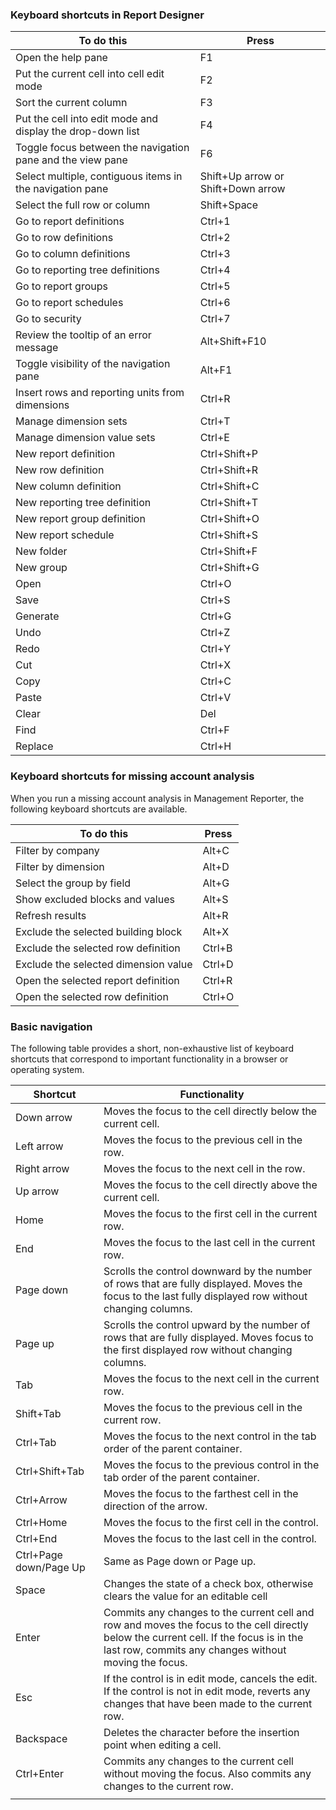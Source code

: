 ### Keyboard shortcuts in Report Designer

| **To do this** | **Press** |
| --- | --- |
| Open the help pane | F1 |  
| Put the current cell into cell edit mode | F2 |  
| Sort the current column | F3|  
| Put the cell into edit mode and display the drop-down list | F4 |  
| Toggle focus between the navigation pane and the view pane | F6 |  
| Select multiple, contiguous items in the navigation pane | Shift+Up arrow or Shift+Down arrow |  
| Select the full row or column | Shift+Space |  
| Go to report definitions | Ctrl+1 |  
| Go to row definitions | Ctrl+2 |  
| Go to column definitions | Ctrl+3 |  
| Go to reporting tree definitions | Ctrl+4 |  
| Go to report groups | Ctrl+5 |  
| Go to report schedules | Ctrl+6 |  
| Go to security | Ctrl+7 |  
| Review the tooltip of an error message | Alt+Shift+F10 |  
| Toggle visibility of the navigation pane | Alt+F1 |  
| Insert rows and reporting units from dimensions | Ctrl+R |  
| Manage dimension sets | Ctrl+T |  
| Manage dimension value sets | Ctrl+E |  
| New report definition | Ctrl+Shift+P |  
| New row definition | Ctrl+Shift+R |  
| New column definition | Ctrl+Shift+C |  
| New reporting tree definition | Ctrl+Shift+T |  
| New report group definition | Ctrl+Shift+O |  
| New report schedule | Ctrl+Shift+S |  
| New folder | Ctrl+Shift+F |  
| New group | Ctrl+Shift+G |  
| Open | Ctrl+O |  
| Save | Ctrl+S |  
| Generate | Ctrl+G |  
| Undo | Ctrl+Z |  
| Redo | Ctrl+Y |  
| Cut | Ctrl+X |  
| Copy | Ctrl+C |  
| Paste | Ctrl+V |  
| Clear | Del |  
| Find | Ctrl+F |  
| Replace | Ctrl+H |  

### Keyboard shortcuts for missing account analysis
When you run a missing account analysis in Management Reporter, the following keyboard shortcuts are available.

| **To do this** | **Press** |
| --- | --- |
| Filter by company | Alt+C |
| Filter by dimension | Alt+D |
| Select the group by field | Alt+G |
| Show excluded blocks and values | Alt+S |
| Refresh results | Alt+R |
| Exclude the selected building block | Alt+X |
| Exclude the selected row definition | Ctrl+B |
| Exclude the selected dimension value | Ctrl+D |
| Open the selected report definition | Ctrl+R |
| Open the selected row definition | Ctrl+O |

### Basic navigation
The following table provides a short, non-exhaustive list of keyboard shortcuts that correspond to important functionality in a browser or operating system.

| **Shortcut** | **Functionality** |
| --- | --- |
| Down arrow | Moves the focus to the cell directly below the current cell. |
| Left arrow | Moves the focus to the previous cell in the row. |
| Right arrow | Moves the focus to the next cell in the row. |
| Up arrow | Moves the focus to the cell directly above the current cell.  |
| Home | Moves the focus to the first cell in the current row. |
| End | Moves the focus to the last cell in the current row. |
| Page down | Scrolls the control downward by the number of rows that are fully displayed. Moves the focus to the last fully displayed row without changing columns. |
| Page up | Scrolls the control upward by the number of rows that are fully displayed. Moves focus to the first displayed row without changing columns. |
| Tab | Moves the focus to the next cell in the current row. |
| Shift+Tab | Moves the focus to the previous cell in the current row. |
| Ctrl+Tab | Moves the focus to the next control in the tab order of the parent container.
| Ctrl+Shift+Tab | Moves the focus to the previous control in the tab order of the parent container.
| Ctrl+Arrow | Moves the focus to the farthest cell in the direction of the arrow. |
| Ctrl+Home | Moves the focus to the first cell in the control. |
| Ctrl+End | Moves the focus to the last cell in the control. |
| Ctrl+Page down/Page Up | Same as Page down or Page up. |
| Space| Changes the state of a check box, otherwise clears the value for an editable cell |
| Enter | Commits any changes to the current cell and row and moves the focus to the cell directly below the current cell. If the focus is in the last row, commits any changes without moving the focus. |
| Esc | If the control is in edit mode, cancels the edit. If the control is not in edit mode, reverts any changes that have been made to the current row. |
| Backspace | Deletes the character before the insertion point when editing a cell. |
| Ctrl+Enter | Commits any changes to the current cell without moving the focus. Also commits any changes to the current row. |
|   |   |

